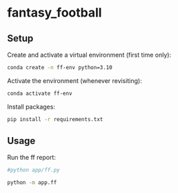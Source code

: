 # fantasy_football

## Setup

Create and activate a virtual environment (first time only):

```sh
conda create -n ff-env python=3.10
```

Activate the environment (whenever revisiting):

```sh
conda activate ff-env
```

Install packages:
```sh
pip install -r requirements.txt
```

## Usage 

Run the ff report:

```sh
#python app/ff.py

python -m app.ff
```


